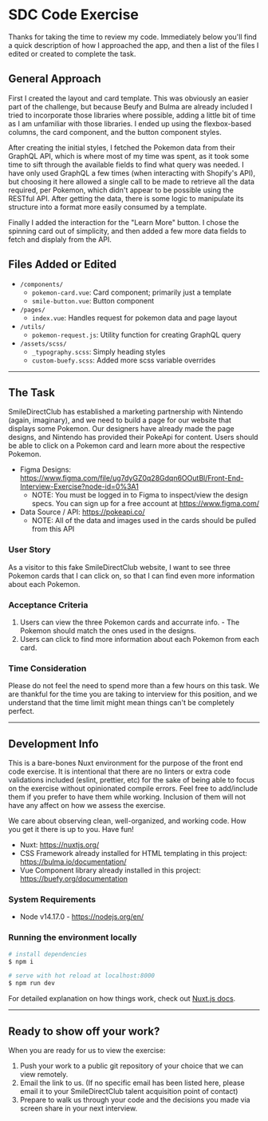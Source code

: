 
# SDC Code Exercise

Thanks for taking the time to review my code. Immediately below you'll find a quick description of how I approached the app, and then a list of the files I edited or created to complete the task.

## General Approach
First I created the layout and card template. This was obviously an easier part of the challenge, but because Beufy and Bulma are already included I tried to incorporate those libraries where possible, adding a little bit of time as I am unfamiliar with those libraries. I ended up using the flexbox-based columns, the card component, and the button component styles. 

After creating the initial styles, I fetched the Pokemon data from their GraphQL API, which is where most of my time was spent, as it took some time to sift through the available fields to find what query was needed. I have only used GraphQL a few times (when interacting with Shopify's API), but choosing it here allowed a single call to be made to retrieve all the data required, per Pokemon, which didn't appear to be possible using the RESTful API. After getting the data, there is some logic to manipulate its structure into a format more easily consumed by a template.

Finally I added the interaction for the "Learn More" button. I chose the spinning card out of simplicity, and then added a few more data fields to fetch and displaly from the API.


## Files Added or Edited
- `/components/`
  - `pokemon-card.vue`: Card component; primarily just a template
  - `smile-button.vue`: Button component
- `/pages/`
  - `index.vue`: Handles request for pokemon data and page layout
- `/utils/`
  - `pokemon-request.js`: Utility function for creating GraphQL query 
- `/assets/scss/`
  - `_typography.scss`: Simply heading styles
  - `custom-buefy.scss`: Added more scss variable overrides

<hr>

## The Task

SmileDirectClub has established a marketing partnership with Nintendo (again, imaginary), and we need to build a page for our website that displays some Pokemon. Our designers have already made the page designs, and Nintendo has provided their PokeApi for content. Users should be able to click on a Pokemon card and learn more about the respective Pokemon.

* Figma Designs: https://www.figma.com/file/ug7dyGZ0q28Gdqn6OOutBl/Front-End-Interview-Exercise?node-id=0%3A1
    * NOTE: You must be logged in to Figma to inspect/view the design specs. You can sign up for a free account at https://www.figma.com/
* Data Source / API: https://pokeapi.co/
    * NOTE: All of the data and images used in the cards should be pulled from this API

### User Story
As a visitor to this fake SmileDirectClub website,
I want to see three Pokemon cards that I can click on,
so that I can find even more information about each Pokemon.

### Acceptance Criteria
1. Users can view the three Pokemon cards and accurrate info. - The Pokemon should match the ones used in the designs.
2. Users can click to find more information about each Pokemon from each card.

### Time Consideration

Please do not feel the need to spend more than a few hours on this task. We are thankful for the time you are taking to interview for this position, and we understand that the time limit might mean things can't be completely perfect.

<hr>

## Development Info

This is a bare-bones Nuxt environment for the purpose of the front end code exercise. It is intentional that there are no linters or extra code validations included (eslint, prettier, etc) for the sake of being able to focus on the exercise without opinionated compile errors. Feel free to add/include them if you prefer to have them while working. Inclusion of them will not have any affect on how we assess the exercise.

We care about observing clean, well-organized, and working code. How you get it there is up to you. Have fun!

* Nuxt: https://nuxtjs.org/ 
* CSS Framework already installed for HTML templating in this project: https://bulma.io/documentation/
* Vue Component library already installed in this project: https://buefy.org/documentation

### System Requirements
* Node v14.17.0 - https://nodejs.org/en/

### Running the environment locally

```bash
# install dependencies
$ npm i

# serve with hot reload at localhost:8000
$ npm run dev
```

For detailed explanation on how things work, check out [Nuxt.js docs](https://nuxtjs.org).

<hr>

## Ready to show off your work?

When you are ready for us to view the exercise:
1. Push your work to a public git repository of your choice that we can view remotely. 
2. Email the link to us. (If no specific email has been listed here, please email it to your SmileDirectClub talent acquisition point of contact)
3. Prepare to walk us through your code and the decisions you made via screen share in your next interview.
